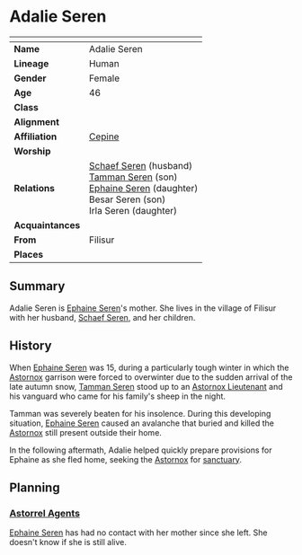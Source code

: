 # Adalie Seren

| []() | |
| --- | --- |
| **Name** | Adalie Seren |
| **Lineage** | Human |
| **Gender** | Female |
| **Age** | 46 |
| **Class** | |
| **Alignment** | |
| **Affiliation** | [Cepine](../lineages/cepine.md) |
| **Worship** | |
| **Relations** | [Schaef Seren](schaef-seren.md) (husband)<br>[Tamman Seren](tamman-seren.md) (son)<br>[Ephaine Seren](ephaine-seren.md) (daughter)<br>Besar Seren (son)<br>Irla Seren (daughter) |
| **Acquaintances** | |
| **From** | Filisur |
| **Places** | |

## Summary

Adalie Seren is [Ephaine Seren](ephaine-seren.md)'s mother. She lives in the village of Filisur with her husband, [Schaef Seren](schaef-seren.md), and her children.

## History

When [Ephaine Seren](ephaine-seren.md) was 15, during a particularly tough winter in which the [Astornox](../organisations/astornox/astornox.md) garrison were forced to overwinter due to the sudden arrival of the late autumn snow, [Tamman Seren](tamman-seren.md) stood up to an [Astornox Lieutenant](../organisations/astornox/ranks/astornox-lieutenant.md) and his vanguard who came for his family's sheep in the night.

Tamman was severely beaten for his insolence. During this developing situation, [Ephaine Seren](ephaine-seren.md) caused an avalanche that buried and killed the [Astornox](../organisations/astornox/astornox.md) still present outside their home.

In the following aftermath, Adalie helped quickly prepare provisions for Ephaine as she fled home, seeking the [Astornox](../organisations/astornox/astornox.md) for [sanctuary](../organisations/astorrel/sanctuary.md).

## Planning

### [Astorrel Agents](../campaigns/astorrel-agents.md)

[Ephaine Seren](ephaine-seren.md) has had no contact with her mother since she left. She doesn't know if she is still alive.
